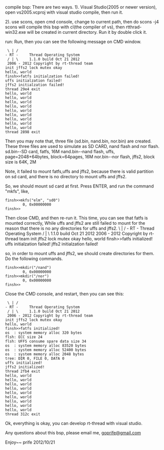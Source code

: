 compile bsp:
There are two ways.
1). Visual Studio(2005 or newer version), open vs2005.vcproj with visual studio
    compile, then run it.
   
2). use scons, open cmd console, change  to current path, then do
      scons -j4
scons will compile this bsp with cl(the compiler of vs), then rtthrad-win32.exe will be created in current directory. Run it by double click it.

run:
  Run, then you can see the following message on CMD window.

	 \ | /
	- RT -     Thread Operating System
	 / | \     1.1.0 build Oct 21 2012
	 2006 - 2012 Copyright by rt-thread team
	init jffs2 lock mutex okay
	hello, world
	finsh>>fatfs initialzation failed!
	uffs initialzation failed!
	jffs2 initialzation failed!
	thread 29e4 exit
	hello, world
	hello, world
	hello, world
	hello, world
	hello, world
	hello, world
	hello, world
	hello, world
	hello, world
	thread 2898 exit

Then you may note that, three file (sd.bin, nand.bin, nor.bin) are created. These three files are used to simulate as SD CARD, nand flash and nor flash.
		sd.bin--SD card, fatfs, 16M
		nand.bin--nand flash, uffs, page=2048+64bytes, block=64pages, 16M
		nor.bin--nor flash, jffs2, block size is 64K, 2M

Note, it failed to mount fatfs,uffs and jffs2, because there is valid partition on sd card, and there is no directory to mount uffs and jffs2.

So, we should mount sd card at first.
Press ENTER, and run the command "mkfs", like, 

	finsh>>mkfs("elm", "sd0")
			0, 0x00000000
	finsh>>

Then close CMD, and then re-run it. This time, you can see that fatfs is mounted correctly, While uffs and jffs2 are still failed to mount for the reason that there is no any directories for uffs and jffs2.
	 \ | /
	- RT -     Thread Operating System
	 / | \     1.1.0 build Oct 21 2012
	 2006 - 2012 Copyright by rt-thread team
	init jffs2 lock mutex okay
	hello, world
	finsh>>fatfs initialized!
	uffs initialzation failed!
	jffs2 initialzation failed!
	
so, in order to mount uffs and jffs2, we should create directories for them. Do the following commands.

	finsh>>mkdir("/nand")
			0, 0x00000000
	finsh>>mkdir("/nor")
			0, 0x00000000
	finsh>>

Close the CMD console, and restart, then you can see this:

	 \ | /
	- RT -     Thread Operating System
	 / | \     1.1.0 build Oct 21 2012
	 2006 - 2012 Copyright by rt-thread team
	init jffs2 lock mutex okay
	hello, world
	finsh>>fatfs initialized!
	os  : system memory alloc 320 bytes
	flsh: ECC size 24
	flsh: UFFS consume spare data size 34
	os  : system memory alloc 83520 bytes
	os  : system memory alloc 52400 bytes
	os  : system memory alloc 2048 bytes
	tree: DIR 0, FILE 0, DATA 0
	uffs initialized!
	jffs2 initialized!
	thread 2fb4 exit
	hello, world
	hello, world
	hello, world
	hello, world
	hello, world
	hello, world
	hello, world
	hello, world
	hello, world
	thread 312c exit

Ok, everything is okay, you can develop rt-thread with visual studio. 

Any questions about this bsp, please email me,  goprife@gmail.com

Enjoy~~
                                            prife 2012/10/21
